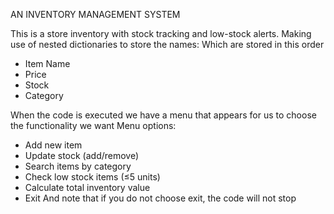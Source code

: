 <!-- 1. Use nested dictionary: `{"item_name": {"price": float, "stock": int, "category": str}}`
2. Menu options:
   - Add new item
   - Update stock (add/remove)
   - Search items by category
   - Check low stock items (≤5 units)
   - Calculate total inventory value
   - Exit
3. Format currency properly ($XX.XX)
4. Handle invalid inputs gracefully -->


AN INVENTORY MANAGEMENT SYSTEM

This is a store inventory with stock tracking and low-stock alerts. Making use of nested dictionaries to store the names: Which are stored in this order
- Item Name
- Price
- Stock
- Category

When the code is executed we have a menu that appears for us to choose the functionality we want
Menu options:
   - Add new item
   - Update stock (add/remove)
   - Search items by category
   - Check low stock items (≤5 units)
   - Calculate total inventory value
   - Exit
And note that if you do not choose exit, the code will not stop
